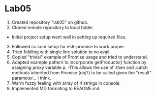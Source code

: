 # Lab05
1. Created repository "lab05" on github.
2. Cloned remote repository to local folder.
- Initial project setup went well in setting up required files.
3. Followed cc.com setup for es6-promise to work proper.
4. Tried fiddling with single line solution to no avail.
5. Copied "trivial" example of Promise usage and tried to understand.
6. Adapted example pattern to incorporate getProducts() function by assigning proxy variable p.
-This allows the use of .then and .catch methods inherited from Promise (obj?) to be called given the "result" parameter... I think.
7. Warm fuzzy feeling with array of 4 strings in console.
8. Implemented MD formating to README.md